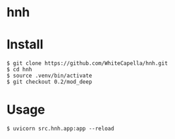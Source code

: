 # hnh

# Install

```
$ git clone https://github.com/WhiteCapella/hnh.git
$ cd hnh
$ source .venv/bin/activate
$ git checkout 0.2/mod_deep
```

# Usage

```
$ uvicorn src.hnh.app:app --reload
```


